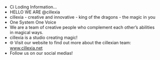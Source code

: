 - Ci Loding Information...
- HELLO WE ARE @cillexia
- cillexia - creative and innovative - king of the dragons - the magic in you
- One System One Voice
- We are a team of creative people who complement each other’s abilities in magical ways.
- cillexia is a studio creating magic!
- 🌐 Visit our website to find out more about the cillexian team: www.cillexia.net
- Follow us on our social medias!
